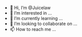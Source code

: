 - 👋 Hi, I’m @Juicelaw
- 👀 I’m interested in ...
- 🌱 I’m currently learning ...
- 💞️ I’m looking to collaborate on ...
- 📫 How to reach me ...

<!---
Juicelaw:Hi, welcome to Mush R🥳
